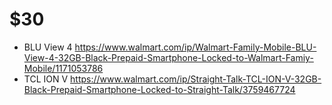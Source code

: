 # $30
- BLU View 4 https://www.walmart.com/ip/Walmart-Family-Mobile-BLU-View-4-32GB-Black-Prepaid-Smartphone-Locked-to-Walmart-Famiy-Mobile/1171053786
- TCL ION V https://www.walmart.com/ip/Straight-Talk-TCL-ION-V-32GB-Black-Prepaid-Smartphone-Locked-to-Straight-Talk/3759467724
